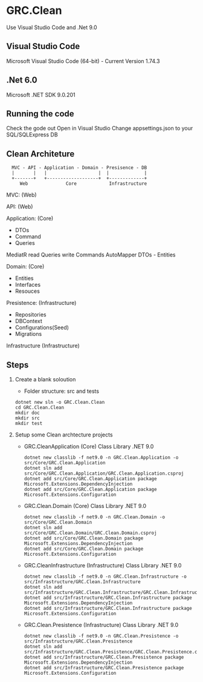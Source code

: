 # GRC.Clean
 Use Visual Studio Code and .Net 9.0

## Visual Studio Code
 Microsoft Visual Studio Code (64-bit) - Current
 Version 1.74.3

## .Net 6.0
 Microsoft .NET SDK 9.0.201

## Running the code
 Check the gode out
 Open in Visual Studio
 Change appsettings.json to your SQL/SQLExpress DB


 ## Clean Architeture

``` 
  MVC - API - Application - Domain - Presisence - DB
  |       |   |                   |  |             |
  +-------+   +-------------------+  +-------------+
     Web              Core            Infrastructure
```
  MVC: (Web)

  API: (Web)

  Application: (Core)
  - DTOs
  - Command
  - Queries

  MediatR
  read Queries
  write Commands
  AutoMapper
  DTOs - Entities

  Domain: (Core)
  - Entities
  - Interfaces
  - Resouces

  Presistence: (Infrastructure)
  - Repositories
  - DBContext
  - Configurations(Seed)
  - Migrations

  Infrastructure (Infrastructure)


 ## Steps

 1. Create a blank soloution
    - Folder structure: src and tests
    ```
    dotnet new sln -o GRC.Clean.Clean
    cd GRC.Clean.Clean
    mkdir doc
    mkdir src
    mkdir test
    ```    

 2. Setup some Clean archtecture projects
    - GRC.CleanApplication (Core)
       Class Library .NET 9.0
       ```
       dotnet new classlib -f net9.0 -n GRC.Clean.Application -o src/Core/GRC.Clean.Application
       dotnet sln add src/Core/GRC.Clean.Application/GRC.Clean.Application.csproj
       dotnet add src/Core/GRC.Clean.Application package Microsoft.Extensions.DependencyInjection
       dotnet add src/Core/GRC.Clean.Application package Microsoft.Extensions.Configuration
       ```
    - GRC.Clean.Domain (Core)
       Class Library .NET 9.0
       ```
       dotnet new classlib -f net9.0 -n GRC.Clean.Domain -o src/Core/GRC.Clean.Domain
       dotnet sln add src/Core/GRC.Clean.Domain/GRC.Clean.Domain.csproj
       dotnet add src/Core/GRC.Clean.Domain package Microsoft.Extensions.DependencyInjection
       dotnet add src/Core/GRC.Clean.Domain package Microsoft.Extensions.Configuration
       ```       
    - GRC.CleanInfrastructure (Infrastructure)
       Class Library .NET 9.0
       ```
       dotnet new classlib -f net9.0 -n GRC.Clean.Infrastructure -o src/Infrastructure/GRC.Clean.Infrastructure
       dotnet sln add src/Infrastructure/GRC.Clean.Infrastructure/GRC.Clean.Infrastructure.csproj
       dotnet add src/Infrastructure/GRC.Clean.Infrastructure package Microsoft.Extensions.DependencyInjection
       dotnet add src/Infrastructure/GRC.Clean.Infrastructure package Microsoft.Extensions.Configuration

       ```              
    - GRC.Clean.Presistence (Infrastructure)
       Class Library .NET 9.0
       ```
       dotnet new classlib -f net9.0 -n GRC.Clean.Presistence -o src/Infrastructure/GRC.Clean.Presistence
       dotnet sln add src/Infrastructure/GRC.Clean.Presistence/GRC.Clean.Presistence.csproj
       dotnet add src/Infrastructure/GRC.Clean.Presistence package Microsoft.Extensions.DependencyInjection
       dotnet add src/Infrastructure/GRC.Clean.Presistence package Microsoft.Extensions.Configuration

       ```      
